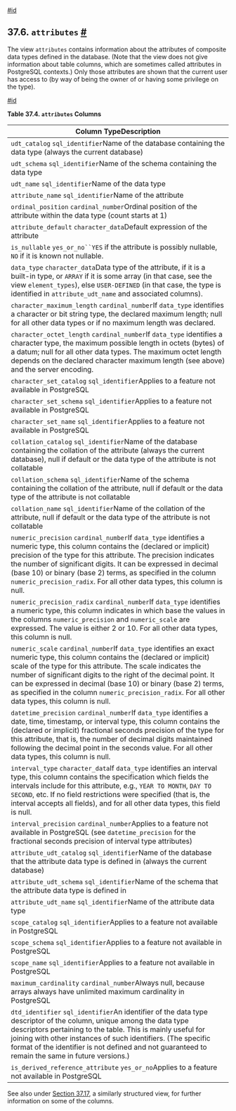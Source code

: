 [#id](#INFOSCHEMA-ATTRIBUTES)

## 37.6. `attributes` [#](#INFOSCHEMA-ATTRIBUTES)

The view `attributes` contains information about the attributes of composite data types defined in the database. (Note that the view does not give information about table columns, which are sometimes called attributes in PostgreSQL contexts.) Only those attributes are shown that the current user has access to (by way of being the owner of or having some privilege on the type).

[#id](#id-1.7.6.10.3)

**Table 37.4. `attributes` Columns**

| Column TypeDescription                                                                                                                                                                                                                                                                                                                                                                                                                  |
| --------------------------------------------------------------------------------------------------------------------------------------------------------------------------------------------------------------------------------------------------------------------------------------------------------------------------------------------------------------------------------------------------------------------------------------- |
| `udt_catalog` `sql_identifier`Name of the database containing the data type (always the current database)                                                                                                                                                                                                                                                                                                                               |
| `udt_schema` `sql_identifier`Name of the schema containing the data type                                                                                                                                                                                                                                                                                                                                                                |
| `udt_name` `sql_identifier`Name of the data type                                                                                                                                                                                                                                                                                                                                                                                        |
| `attribute_name` `sql_identifier`Name of the attribute                                                                                                                                                                                                                                                                                                                                                                                  |
| `ordinal_position` `cardinal_number`Ordinal position of the attribute within the data type (count starts at 1)                                                                                                                                                                                                                                                                                                                          |
| `attribute_default` `character_data`Default expression of the attribute                                                                                                                                                                                                                                                                                                                                                                 |
| `is_nullable` `yes_or_no``YES` if the attribute is possibly nullable, `NO` if it is known not nullable.                                                                                                                                                                                                                                                                                                                                 |
| `data_type` `character_data`Data type of the attribute, if it is a built-in type, or `ARRAY` if it is some array (in that case, see the view `element_types`), else `USER-DEFINED` (in that case, the type is identified in `attribute_udt_name` and associated columns).                                                                                                                                                               |
| `character_maximum_length` `cardinal_number`If `data_type` identifies a character or bit string type, the declared maximum length; null for all other data types or if no maximum length was declared.                                                                                                                                                                                                                                  |
| `character_octet_length` `cardinal_number`If `data_type` identifies a character type, the maximum possible length in octets (bytes) of a datum; null for all other data types. The maximum octet length depends on the declared character maximum length (see above) and the server encoding.                                                                                                                                           |
| `character_set_catalog` `sql_identifier`Applies to a feature not available in PostgreSQL                                                                                                                                                                                                                                                                                                                                                |
| `character_set_schema` `sql_identifier`Applies to a feature not available in PostgreSQL                                                                                                                                                                                                                                                                                                                                                 |
| `character_set_name` `sql_identifier`Applies to a feature not available in PostgreSQL                                                                                                                                                                                                                                                                                                                                                   |
| `collation_catalog` `sql_identifier`Name of the database containing the collation of the attribute (always the current database), null if default or the data type of the attribute is not collatable                                                                                                                                                                                                                                   |
| `collation_schema` `sql_identifier`Name of the schema containing the collation of the attribute, null if default or the data type of the attribute is not collatable                                                                                                                                                                                                                                                                    |
| `collation_name` `sql_identifier`Name of the collation of the attribute, null if default or the data type of the attribute is not collatable                                                                                                                                                                                                                                                                                            |
| `numeric_precision` `cardinal_number`If `data_type` identifies a numeric type, this column contains the (declared or implicit) precision of the type for this attribute. The precision indicates the number of significant digits. It can be expressed in decimal (base 10) or binary (base 2) terms, as specified in the column `numeric_precision_radix`. For all other data types, this column is null.                              |
| `numeric_precision_radix` `cardinal_number`If `data_type` identifies a numeric type, this column indicates in which base the values in the columns `numeric_precision` and `numeric_scale` are expressed. The value is either 2 or 10. For all other data types, this column is null.                                                                                                                                                   |
| `numeric_scale` `cardinal_number`If `data_type` identifies an exact numeric type, this column contains the (declared or implicit) scale of the type for this attribute. The scale indicates the number of significant digits to the right of the decimal point. It can be expressed in decimal (base 10) or binary (base 2) terms, as specified in the column `numeric_precision_radix`. For all other data types, this column is null. |
| `datetime_precision` `cardinal_number`If `data_type` identifies a date, time, timestamp, or interval type, this column contains the (declared or implicit) fractional seconds precision of the type for this attribute, that is, the number of decimal digits maintained following the decimal point in the seconds value. For all other data types, this column is null.                                                               |
| `interval_type` `character_data`If `data_type` identifies an interval type, this column contains the specification which fields the intervals include for this attribute, e.g., `YEAR TO MONTH`, `DAY TO SECOND`, etc. If no field restrictions were specified (that is, the interval accepts all fields), and for all other data types, this field is null.                                                                            |
| `interval_precision` `cardinal_number`Applies to a feature not available in PostgreSQL (see `datetime_precision` for the fractional seconds precision of interval type attributes)                                                                                                                                                                                                                                                      |
| `attribute_udt_catalog` `sql_identifier`Name of the database that the attribute data type is defined in (always the current database)                                                                                                                                                                                                                                                                                                   |
| `attribute_udt_schema` `sql_identifier`Name of the schema that the attribute data type is defined in                                                                                                                                                                                                                                                                                                                                    |
| `attribute_udt_name` `sql_identifier`Name of the attribute data type                                                                                                                                                                                                                                                                                                                                                                    |
| `scope_catalog` `sql_identifier`Applies to a feature not available in PostgreSQL                                                                                                                                                                                                                                                                                                                                                        |
| `scope_schema` `sql_identifier`Applies to a feature not available in PostgreSQL                                                                                                                                                                                                                                                                                                                                                         |
| `scope_name` `sql_identifier`Applies to a feature not available in PostgreSQL                                                                                                                                                                                                                                                                                                                                                           |
| `maximum_cardinality` `cardinal_number`Always null, because arrays always have unlimited maximum cardinality in PostgreSQL                                                                                                                                                                                                                                                                                                              |
| `dtd_identifier` `sql_identifier`An identifier of the data type descriptor of the column, unique among the data type descriptors pertaining to the table. This is mainly useful for joining with other instances of such identifiers. (The specific format of the identifier is not defined and not guaranteed to remain the same in future versions.)                                                                                  |
| `is_derived_reference_attribute` `yes_or_no`Applies to a feature not available in PostgreSQL                                                                                                                                                                                                                                                                                                                                            |

See also under [Section 37.17](infoschema-columns), a similarly structured view, for further information on some of the columns.
